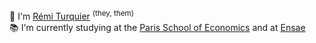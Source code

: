 👋 I'm [Rémi Turquier](https://www.linkedin.com/in/remi-turquier/) <sup>(they, them)</sup>  
📚 I'm currently studying at the [Paris School of Economics](http://parisschoolofeconomics.eu/)
and at [Ensae](http://ensae.fr/) 

<!---
rturquier/rturquier is a ✨ special ✨ repository because its `README.md` (this file) appears on your GitHub profile.
You can click the Preview link to take a look at your changes.
--->

